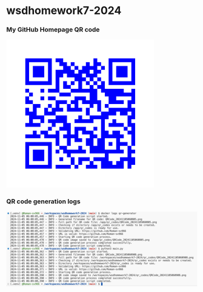 # wsdhomework7-2024

### My GitHub Homepage QR code
![QR Code](qr_codes/MyGitHubQRCode.png)

### QR code generation logs
![Log Screenshot](qr_codes/logs_qr_creation.png)
